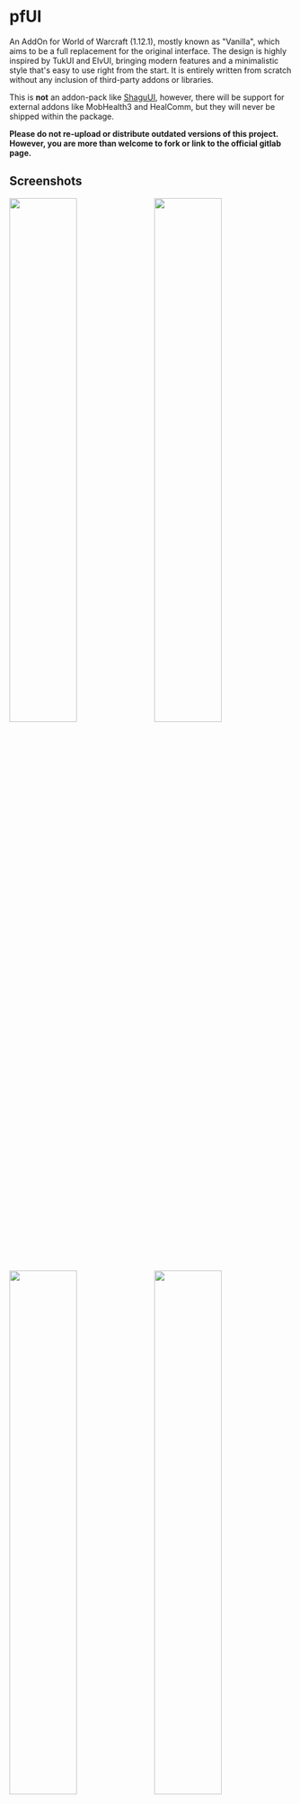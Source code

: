 # pfUI

An AddOn for World of Warcraft (1.12.1), mostly known as "Vanilla", which aims to be a full replacement for the original interface. The design is highly inspired by TukUI and ElvUI, bringing modern features and a minimalistic style that's easy to use right from the start. It is entirely written from scratch without any inclusion of third-party addons or libraries.

This is **not** an addon-pack like [ShaguUI](http://shagu.org/ShaguUI/), however, there will be support for external addons like MobHealth3 and HealComm, but they will never be shipped within the package.

**Please do not re-upload or distribute outdated versions of this project. However, you are more than welcome to fork or link to the official gitlab page.**

## Screenshots

<img src="https://raw.githubusercontent.com/shagu/ShaguAddons/master/_img/pfUI/config.jpg" align="right" width="48.87%">
<img src="https://raw.githubusercontent.com/shagu/ShaguAddons/master/_img/pfUI/unlock.jpg" width="48.87%">
<img src="https://raw.githubusercontent.com/shagu/ShaguAddons/master/_img/pfUI/contrib.jpg" align="right" width="48.87%">
<img src="https://raw.githubusercontent.com/shagu/ShaguAddons/master/_img/pfUI/maraudon.jpg" width="48.87%">

## Installation
1. Download **[Latest Version](https://gitlab.com/shagu/pfUI/-/archive/master/pfUI-master.zip)**
2. Unpack the Zip file
3. Rename the folder "pfUI-master" to "pfUI"
4. Copy "pfUI" into Wow-Directory\Interface\AddOns
5. Restart Wow

## Commands

    /pfui         Open the configuration GUI
    /share        Open the configuration import/export dialog
    /gm           Open the ticket Dialog
    /rl           Reload the whole UI
    /farm         Toggles the Farm-Mode
    /pfcast       Same as /cast but for mouseover units
    /focus        Creates a Focus-Frame for the current target
    /clearfocus   Clears the Focus-Frame

## Languages
pfUI supports and contains language specific code for the following gameclients.
* English (enUS)
* Korean (koKR)
* French (frFR)
* German (deDE)
* Chinese (zhCN)
* Spanish (esES)
* Russian (ruRU)

## Recommended Addons
* [pfQuest](https://shagu.org/pfQuest) A simple database and quest helper
* [HealComm](https://github.com/Aviana/HealComm/releases) Visual representation of incoming heals
* [WIM](http://addons.us.to/addon/wim), [WIM (continued)](https://github.com/shirsig/WIM) Give whispers an instant messenger feel
* [MobHealth3](http://addons.us.to/addon/mobhealth) Estimates a mob's health

## Plugins
* [pfUI-eliteoverlay](https://shagu.org/pfUI-eliteoverlay) Add elite dragons to unitframes
* [pfUI-fonts](https://shagu.org/pfUI-fonts) Additional fonts for pfUI
* [pfUI-CustomMedia](https://github.com/mrrosh/pfUI-CustomMedia) A font and texture package

## FAQ
**What does "pfUI" stand for?**  
The term "*pfui!*" is german and simply stands for "*pooh!*", because I'm not a
big fan of creating configuration UI's, especially not via the Wow-API
(you might have noticed that in ShaguUI).

**Is there a discord channel?**  
Yes there is one: [Discord Invite](https://discord.gg/QTRKanu)

**How can I donate?**  
You can't. I'm doing this for fun. Enjoy!

**How do I report a Bug?**  
Please provide as much information as possible in the [Bugtracker](https://gitlab.com/shagu/pfUI/issues).
If there is an error message, provide the full content of it. Just telling that "there is an error" won't help any of us.
Please consider adding additional information such as: since when did you got the error,
does it still happen using a clean configuration, what other addons are loaded and which version you're running.
When playing with a non-english client, the language might be relevant too. If possible, explain how people can reproduce the issue.

**How can I contribute?**  
Report Errors, Issues and Feature Requests in the [Bugtracker](https://gitlab.com/shagu/pfUI/issues).
Please make sure to have the latest version installed and check for conflicting addons beforehand.

**Can I use Clique with pfUI?**  
A pfUI compatible version of Clique can be found [Here](https://gitlab.com/shagu/Clique/releases). If you want to keep your current version of Clique, you'll have to apply this [Patch](https://gitlab.com/shagu/Clique/commit/a5ee56c3f803afbdda07bae9cd330e0d4a75d75a).

**Why do I see player names instead of linked items?**  
That's a conflict with prat. You'll have to either disable Prat's class colors by typing `/prat playernames toggle` or disable pfUI's class colors within the settings dialog. The entry can found in the chat section: `Enable Class Colors`.

**How do I show the Damage- and Threatmeter Dock?**  
If you enabled the "dock"-feature for your external (third-party) meters such as DPSMate or KTM, then you'll be able to toggle between them and the Right Chat by clicking on the ">" symbol on the bottom-right panel.

**Why is my chat always resetting to only 3 lines of text?**  
You need to disable the "Simple Chat" in blizzards interface settings (Advanced Options). Then relog and reset/run the firstrun wizard again.

**How can I enable mouseover cast?**  
Create a macro with "/pfcast SPELLNAME". If you also want to see the cooldown, You might want to add "/run if nil then CastSpellByName("SPELLNAME") end" on top of the macro.

**Everything from scratch?! Are you insane?**  
Most probably, yes.
